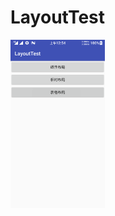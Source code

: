 # LayoutTest
<img src="https://github.com/increChong/LayoutTest/blob/master/image/Screenshot_20170326-005449.png" width="30%"/>

